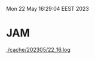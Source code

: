 Mon 22 May 16:29:04 EEST 2023
# JAM
<a href='./cache/202305/22_16.log'>./cache/202305/22_16.log</a>
